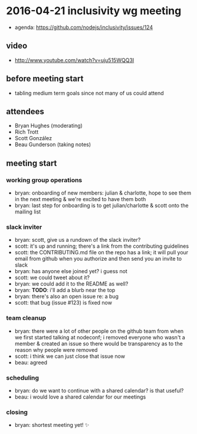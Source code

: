 # 2016-04-21 inclusivity wg meeting

- agenda: https://github.com/nodejs/inclusivity/issues/124

## video

- http://www.youtube.com/watch?v=uju515WQQ3I

## before meeting start

- tabling medium term goals since not many of us could attend

## attendees

- Bryan Hughes (moderating)
- Rich Trott
- Scott González
- Beau Gunderson (taking notes)

## meeting start

### working group operations

- bryan: onboarding of new members: julian & charlotte, hope to see them in the
  next meeting & we're excited to have them both
- bryan: last step for onboarding is to get julian/charlotte & scott onto the
  mailing list

### slack inviter

- bryan: scott, give us a rundown of the slack inviter?
- scott: it's up and running; there's a link from the contributing guidelines
- scott: the CONTRIBUTING.md file on the repo has a link; it will pull your
  email from github when you authorize and then send you an invite to slack
- bryan: has anyone else joined yet? i guess not
- scott: we could tweet about it?
- bryan: we could add it to the README as well?
- bryan: **TODO**: i'll add a blurb near the top
- bryan: there's also an open issue re: a bug
- scott: that bug (issue #123) is fixed now

### team cleanup

- bryan: there were a lot of other people on the github team from when we first
  started talking at nodeconf; i removed everyone who wasn't a member & created
  an issue so there would be transparency as to the reason why people were
  removed
- scott: i think we can just close that issue now
- beau: agreed

### scheduling

- bryan: do we want to continue with a shared calendar? is that useful?
- beau: i would love a shared calendar for our meetings

### closing

- bryan: shortest meeting yet! ✨
